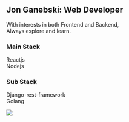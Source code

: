 ## Jon Ganebski: Web Developer 

With interests in both Frontend and Backend,  
Always explore and learn. 

### Main Stack  
Reactjs  
Nodejs  

### Sub Stack
Django-rest-framework  
Golang

<a href="https://jonganebski.github.io/" target="_blank">
  <img src="https://img.shields.io/badge/Blog-red?style=flat&logo=github" />
</a>
